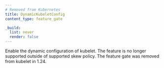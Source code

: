 ```yaml
---
# Removed from Kubernetes
title: DynamicKubeletConfig
content_type: feature_gate

_build:
  list: never
  render: false
---
```

Enable the dynamic configuration of kubelet. The
feature is no longer supported outside of supported skew policy. The feature
gate was removed from kubelet in 1.24.
